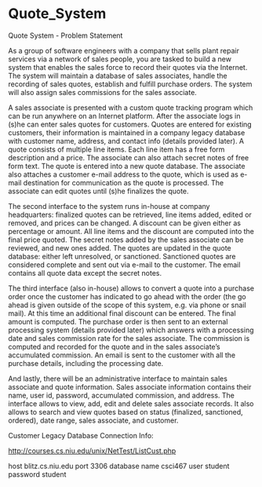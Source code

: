 # Quote_System

Quote System - Problem Statement

As a group of software engineers with a company that sells plant repair services via a network of sales people, you are tasked to build a new system that enables the sales force to record their quotes via the Internet. The system will maintain a database of sales associates, handle the recording of sales quotes, establish and fulfill purchase orders. The system will also assign sales commissions for the sales associate.

A sales associate is presented with a custom quote tracking program which can be run anywhere on an Internet platform. After the associate logs in (s)he can enter sales quotes for customers. Quotes are entered for existing customers, their information is maintained in a company legacy database with customer name, address, and contact info (details provided later). A quote consists of multiple line items. Each line item has a free form description and a price. The associate can also attach secret notes of free form text. The quote is entered into a new quote database. The associate also attaches a customer e-mail address to the quote, which is used as e-mail destination for communication as the quote is processed. The associate can edit quotes until (s)he finalizes the quote.

The second interface to the system runs in-house at company headquarters: finalized quotes can be retrieved, line items added, edited or removed, and prices can be changed. A discount can be given either as percentage or amount. All line items and the discount are computed into the final price quoted. The secret notes added by the sales associate can be reviewed, and new ones added. The quotes are updated in the quote database: either left unresolved, or sanctioned. Sanctioned quotes are considered complete and sent out via e-mail to the customer. The email contains all quote data except the secret notes.

The third interface (also in-house) allows to convert a quote into a purchase order once the customer has indicated to go ahead with the order (the go ahead is given outside of the scope of this system, e.g. via phone or snail mail). At this time an additional final discount can be entered. The final amount is computed. The purchase order is then sent to an external processing system (details provided later) which answers with a processing date and sales commission rate for the sales associate. The commission is computed and recorded for the quote and in the sales associate’s accumulated commission. An email is sent to the customer with all the purchase details, including the processing date.

And lastly, there will be an administrative interface to maintain sales associate and quote information. Sales associate information contains their name, user id, password, accumulated commission, and address. The interface allows to view, add, edit and delete sales associate records. It also allows to search and view quotes based on status (finalized, sanctioned, ordered), date range, sales associate, and customer.


Customer Legacy Database Connection Info:

http://courses.cs.niu.edu/unix/NetTest/ListCust.php

host	            blitz.cs.niu.edu
port	            3306
database name	    csci467
user	            student
password	        student


